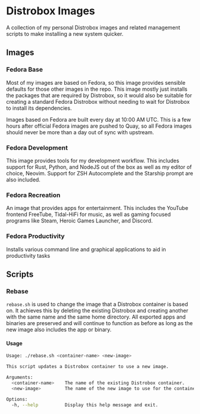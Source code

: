 # Distrobox Images 

A collection of my personal Distrobox images and related management scripts to make installing a new system quicker. 
## Images 

### Fedora Base 

Most of my images are based on Fedora, so this image provides sensible defaults for those other images in the repo. This image mostly just installs the packages that are required by Distrobox, so it would also be suitable for creating a standard Fedora Distrobox without needing to wait for Distrobox to install its dependencies. 

Images based on Fedora are built every day at 10:00 AM UTC. This is a few hours after official Fedora images are pushed to Quay, so all Fedora images should never be more than a day out of sync with upstream. 

### Fedora Development

This image provides tools for my development workflow. This includes support for Rust, Python, and NodeJS out of the box as well as my editor of choice, Neovim. Support for ZSH Autocomplete and the Starship prompt are also included. 

### Fedora Recreation 

An image that provides apps for entertainment. This includes the YouTube frontend FreeTube, Tidal-HiFi for music, as well as gaming focused programs like Steam, Heroic Games Launcher, and Discord. 

### Fedora Productivity

Installs various command line and graphical applications to aid in productivity tasks 

## Scripts

### Rebase 

`rebase.sh` is used to change the image that a Distrobox container is based on. It achieves this by deleting the existing Distrobox and creating another with the same name and the same home directory. All exported apps and binaries are preserved and will continue to function as before as long as the new image also includes the app or binary. 

#### Usage 

```bash 
Usage: ./rebase.sh <container-name> <new-image>

This script updates a Distrobox container to use a new image.

Arguments:
  <container-name>    The name of the existing Distrobox container.
  <new-image>         The name of the new image to use for the container.

Options:
  -h, --help          Display this help message and exit.
```
